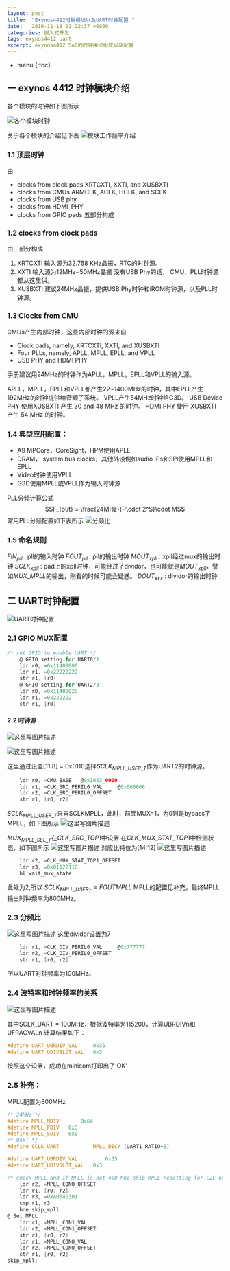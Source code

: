 ```yaml
---
layout: post
title:  "Exynos4412时钟模块以及UART时钟配置 "
date:   2016-11-18 21:22:37 +0800
categories: 嵌入式开发
tags: exynos4412 uart
excerpt: exynos4412 SoC的时钟模块组成以及配置
---
```


* menu
{:toc}

## 一 exynos 4412 时钟模块介绍
各个模块的时钟如下图所示

![各个模块时钟](http://img.blog.csdn.net/20161118230846637)

关于各个模块的介绍见下表
![模块工作频率介绍](http://img.blog.csdn.net/20161118231027093)

### 1.1 顶层时钟

由

- clocks from clock pads
XRTCXTI, XXTI, and XUSBXTI
- clocks from CMUs
ARMCLK, ACLK, HCLK, and SCLK
- clocks from USB phy
- clocks from HDMI_PHY
- clocks from GPIO pads
五部分构成

### 1.2 clocks from clock pads
由三部分构成

1. XRTCXTI
 输入源为32.768 KHz晶振，RTC的时钟源。
2. XXTI
输入源为12MHz~50MHz晶振
没有USB Phy的话， CMU，PLL时钟源都从这里供。
3. XUSBXTI
 建议24MHz晶振，提供USB Phy时钟和iROM时钟源，以及PLL时钟源。

### 1.3 Clocks from CMU

CMUs产生内部时钟，这些内部时钟的源来自

- Clock pads, namely, XRTCXTI, XXTI, and XUSBXTI
- Four PLLs, namely, APLL, MPLL, EPLL, and VPLL
- USB PHY and HDMI PHY

手册建议用24MHz的时钟作为APLL，MPLL，EPLL和VPLL的输入源。

APLL，MPLL，EPLL和VPLL都产生22~1400MHz的时钟，其中EPLL产生192MHz的时钟提供给音频子系统。
VPLL产生54MHz时钟给G3D。
USB Device PHY 使用XUSBXTI 产生 30 and 48 MHz 的时钟。
HDMI PHY 使用 XUSBXTI 产生 54 MHz 的时钟。

### 1.4 典型应用配置：

- A9 MPCore，CoreSight，HPM使用APLL
- DRAM， system bus clocks，其他外设例如audio IPs和SPI使用MPLL和EPLL
- Video时钟使用VPLL
- G3D使用MPLL或VPLL作为输入时钟源

PLL分频计算公式
$$F_{out} = \frac{24MHz}{P\cdot 2^S}\cdot M$$
常用PLL分频配置如下表所示
![分频比](http://img.blog.csdn.net/20161119094425227)

### 1.5 命名规则
$FIN_{pll}$ : pll的输入时钟
$FOUT_{pll}$ : pll的输出时钟
$MOUT_{xpll}$ : xpll经过mux的输出时钟
$SCLK_{xpll}$ : pad上的xpll时钟，可能经过了dividor，也可能就是$MOUT_{xpll}$，譬如$MUX\_MPLL$的输出，刚看的时候可能会疑惑。
$DOUT_{xxx}$ : dividor的输出时钟

## 二 UART时钟配置
![UART时钟配置](http://img.blog.csdn.net/20161119213327256)

### 2.1 GPIO MUX配置

```c
/* set GPIO to enable UART */
	@ GPIO setting for UART0/1
	ldr	r0, =0x11400000
	ldr	r1, =0x22222222
	str r1, [r0]
	@ GPIO setting for UART2/3
	ldr	r0, =0x11400020
	ldr	r1, =0x222222
	str	r1, [r0]
```
	
#### 2.2 时钟源

![这里写图片描述](http://img.blog.csdn.net/20161119214310797)

![这里写图片描述](http://img.blog.csdn.net/20161119214649334)

这里通过设置[11:8] = 0x0110选择$SCLK_{MPLL\_USER\_T}$作为UART2的时钟源。

```c
	ldr	r0, =CMU_BASE	@0x1003_0000
	ldr	r1, =CLK_SRC_PERIL0_VAL		@0x666666
	ldr	r2, =CLK_SRC_PERIL0_OFFSET
	str	r1, [r0, r2]
```

$SCLK_{MPLL\_USER\_T}$来自SCLKMPLL，此时，前面MUX=1，为0则是bypass了MPLL，如下图所示
![这里写图片描述](http://img.blog.csdn.net/20161119215807705)

$MUX_{MPLL\_SEL\_T}$在$CLK\_SRC\_TOP1$中设置
在$CLK\_MUX\_STAT\_TOP1$中检测状态，如下图所示
![这里写图片描述](http://img.blog.csdn.net/20161119222731607)
对应比特位为[14:12]
![这里写图片描述](http://img.blog.csdn.net/20161119222858750)

```c
	ldr r2, =CLK_MUX_STAT_TOP1_OFFSET
	ldr r3, =0x01122110
	bl wait_mux_state
```

此处为2,所以 $SCLK_{MPLL\_USER_T}=FOUTMPLL$
MPLL的配置见补充，最终MPLL输出时钟频率为800MHz。

### 2.3 分频比

![这里写图片描述](http://img.blog.csdn.net/20161119214912900)
这里dividor设置为7

```c
	ldr	r1, =CLK_DIV_PERIL0_VAL		@0x777777
	ldr	r2, =CLK_DIV_PERIL0_OFFSET
	str	r1, [r0, r2]
```

所以UART时钟频率为100MHz。

### 2.4 波特率和时钟频率的关系

![这里写图片描述](http://img.blog.csdn.net/20161120102651187)

其中SCLK_UART = 100MHz，根据波特率为115200，计算UBRDIVn和UFRACVALn
计算结果如下：

```c
#define UART_UBRDIV_VAL	    0x35
#define UART_UDIVSLOT_VAL	0x3
```

按照这个设置，成功在minicom打印出了'OK'

### 2.5 补充：
MPLL配置为800MHz

```c
/* 24MHz */
#define MPLL_MDIV   	0x64
#define MPLL_PDIV	0x3
#define MPLL_SDIV	0x0
/* UART */
#define SCLK_UART           MPLL_DEC/ (UART1_RATIO+1)

#define UART_UBRDIV_VAL	    	0x35
#define UART_UDIVSLOT_VAL	0x3

```

```c
/* check MPLL and if MPLL is not 400 Mhz skip MPLL resetting for C2C operation */
	ldr	r2, =MPLL_CON0_OFFSET
	ldr r1, [r0, r2]
	ldr r3, =0xA0640301
	cmp r1, r3
	bne skip_mpll
@ Set MPLL
	ldr	r1, =MPLL_CON1_VAL
	ldr	r2, =MPLL_CON1_OFFSET
	str	r1, [r0, r2]
	ldr	r1, =MPLL_CON0_VAL
	ldr	r2, =MPLL_CON0_OFFSET
	str	r1, [r0, r2]
skip_mpll:
```

